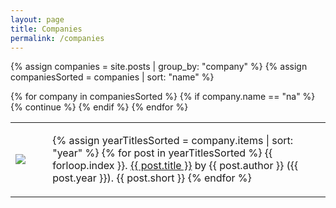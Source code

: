 ```yaml
---
layout: page
title: Companies
permalink: /companies
---
```


<!-- {% for post in site.posts %}
  {{ forloop.index }}. <a href="{{ post.url }}">{{ post.title }}</a> by {{ post.author }} ({{ post.year }}).
  <br>
  <span class="project-description">{{ post.short }}</span>
{% endfor %} -->

{% assign companies = site.posts | group_by: "company" %}
{% assign companiesSorted = companies | sort: "name" %}

<table class="project-table">
  <tbody>
    {% for company in companiesSorted %}
      {% if company.name == "na" %}
          {% continue %}
      {% endif %}
      <tr>
        <td class="project-cell-left">
          <img src="{{ site.url }}{{ site.baseurl }}/assets/img/companies/{{ company.name }}.jpg" class="company-logo"/>
          <!-- <h3>{{ company.name }}</h3> -->
        </td>
        <td class="project-cell-right">
          <ul>
        {% assign yearTitlesSorted = company.items | sort: "year" %}
        {% for post in yearTitlesSorted %}
          {{ forloop.index }}. <a href="{{ post.url }}">{{ post.title }}</a> by {{ post.author }} ({{ post.year }}).
          <span class="project-description">{{ post.short }}</span>
        {% endfor %}
      </ul>
        </td>
      </tr>
    {% endfor %}
  </tbody>
</table>